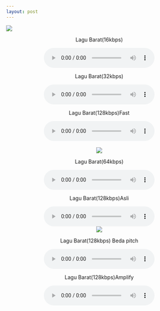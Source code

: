 ```yaml
---
layout: post
---
```


<html manifest="cache.manifest">
<body>
<img src="/images/fulls/03.jpg" class="fit image">
<div id="result"></div>
<script>
if(typeof(Storage)!=="undefined")
  {
  localStorage.keterangan="<p>Github Pages ini merupakan tugas kelompok dari mata kuliah Application Mobile .Kelompok kami beranggotakan 5 orang ,yaitu : Gita Adryana, Nursaleha, R.Recha Astari, Wetenrisoi Hafsa, dan Yulisa Rosliana .Github pages ini menggunakan thema jekyll, dan tulisan ini disimpan di local storage browser.Di bawah ini kami akan menampilkan beberapa multimedia berupa lagu yang kualitasnya berbeda-beda.</p>";
  document.getElementById("result").innerHTML="" + localStorage.keterangan;
  }
else
  {
  document.getElementById("result").innerHTML="Sorry, your browser does not support web storage...";
  }
</script>
<center>
<p>Lagu Barat(16kbps)</p>
<audio controls="controls">
<source src="mp3/lagu-barat16.mp3" type="audio/mpeg" />
</audio>
<p>Lagu Barat(32kbps)</p>
<audio controls="controls">
<source src="mp3/lagu-barat32.mp3" type="audio/mpeg" />
</audio>
<p>Lagu Barat(128kbps)Fast </p>
<audio controls="controls">
<source src="mp3/lagu-barat128fast.mp3" type="audio/mpeg" />
</audio>
</center>
<br><center>
<img src="/images/fulls/02.jpg" class="fit image">
<p>Lagu Barat(64kbps)</p>
<audio controls="controls">
<source src="mp3/lagu-barat64.mp3" type="audio/mpeg" />
</audio>
<p>Lagu Barat(128kbps)Asli</p>
<audio controls="controls">
<source src="mp3/lagu-barat128.mp3" type="audio/mpeg" />
</audio><br>
<img src="/images/fulls/01.jpg" class="fit image">
<p>Lagu Barat(128kbps) Beda pitch</p>
<audio controls="controls">
<source src="mp3/lagu-barat128pitch.mp3" type="audio/mpeg" />
</audio>
<p>Lagu Barat(128kbps)Amplify</p>
<audio controls="controls">
<source src="mp3/lagu-barat128amplify.mp3" type="audio/mpeg" />
</audio>
</center>
</body>
</html>
